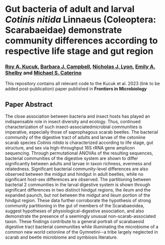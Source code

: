 # Gut bacteria of adult and larval *Cotinis nitida* Linnaeus (Coleoptera: Scarabaeidae) demonstrate community differences according to respective life stage and gut region 

###  [Roy A. Kucuk](https://loop.frontiersin.org/people/2225816/overview), [Barbara J. Campbell](https://loop.frontiersin.org/people/21446/overview), [Nicholas J. Lyon](https://njlyon0.github.io/), [Emily A. Shelby](https://loop.frontiersin.org/people/2243702/overview) and [Michael S. Caterino](https://sites.google.com/site/caterinolab/people/caterino)

This repository contains all relevant code to the Kucuk et al. 2023 (link to be added post-publication) paper published in **Frontiers in Microbiology**

## Paper Abstract

The close association between bacteria and insect hosts has played an indispensable role in insect diversity and ecology. Thus, continued characterization of such insect-associatedmicrobial communities is imperative, especially those of saprophagous scarab beetles. The bacterial community of the digestive tract of adults and larvae of the cetoniine scarab species *Cotinis nitida* is characterized according to life stage, gut structure, and sex via high-throughput 16S rRNA gene amplicon sequencing. Through permutational ANOVAs of the resulting sequences, bacterial communities of the digestive system are shown to differ significantly between adults and larvae in taxon richness, evenness and relatedness. Significant bacterial community-level differences are also observed between the midgut and hindgut in adult beetles, while no significant host-sex differences are observed. The partitioning between bacterial 2 communities in the larval digestive system is shown through significant differences in two distinct hindgut regions, the ileum and the expanded paunch, but not between the midgut and ileum portion of the hindgut region. These data further corroborate the hypothesis of strong community partitioning in the gut of members of the Scarabaeoidea, suggest hypotheses of physiological-digestive association, and also demonstrate the presence of a seemingly unusual non-scarab-associated taxon. These findings contribute to a general portrait of scarabaeoid digestive tract bacterial communities while illuminating the microbiome of a common new world cetoniine of the Gymnetini--a tribe largely neglected in scarab and beetle microbiome and symbiosis literature. 
